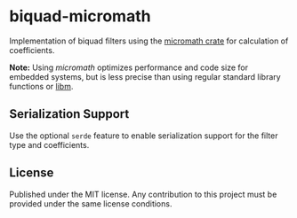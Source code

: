 # biquad-micromath

Implementation of biquad filters using the [micromath crate](https://crates.io/crates/micromath) for calculation of coefficients.

**Note:** Using *micromath* optimizes performance and code size for embedded systems, but is less precise than using regular standard library functions or [libm](https://crates.io/crates/libm).

## Serialization Support

Use the optional `serde` feature to enable serialization support for the filter type and coefficients.

## License

Published under the MIT license. Any contribution to this project must be provided under the same license conditions.
